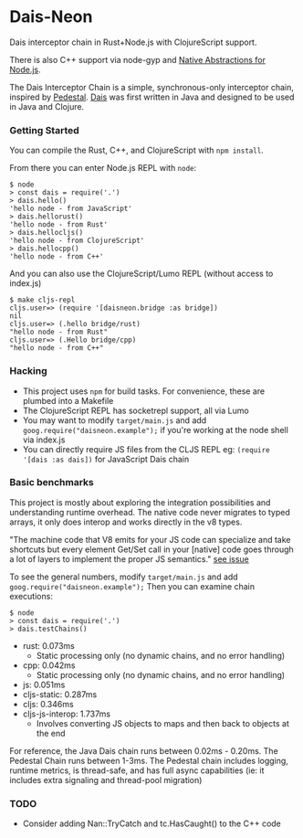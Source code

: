 
Dais-Neon
===========

Dais interceptor chain in Rust+Node.js with ClojureScript support.

There is also C++ support via node-gyp and [Native Abstractions for Node.js](https://github.com/nodejs/nan).

The Dais Interceptor Chain is a simple, synchronous-only interceptor chain,
inspired by [Pedestal](https://github.com/pedestal/pedestal).
[Dais](https://github.com/ohpauleez/dais) was first written in Java and
designed to be used in Java and Clojure.


### Getting Started

You can compile the Rust, C++, and ClojureScript with `npm install`.

From there you can enter Node.js REPL with `node`:

```
$ node
> const dais = require('.')
> dais.hello()
'hello node - from JavaScript'
> dais.hellorust()
'hello node - from Rust'
> dais.hellocljs()
'hello node - from ClojureScript'
> dais.hellocpp()
'hello node - from C++'
```

And you can also use the ClojureScript/Lumo REPL (without access to index.js)

```
$ make cljs-repl
cljs.user=> (require '[daisneon.bridge :as bridge])
nil
cljs.user=> (.hello bridge/rust)
"hello node - from Rust"
cljs.user=> (.Hello bridge/cpp)
"hello node - from C++"
```


### Hacking

 * This project uses `npm` for build tasks.
   For convenience, these are plumbed into a Makefile
 * The ClojureScript REPL has socketrepl support, all via Lumo
 * You may want to modify `target/main.js` and add `goog.require("daisneon.example");`
   if you're working at the node shell via index.js
 * You can directly require JS files from the CLJS REPL
   eg: `(require '[dais :as dais])` for JavaScript Dais chain


### Basic benchmarks

This project is mostly about exploring the integration possibilities and
understanding runtime overhead.  The native code never migrates to typed arrays,
it only does interop and works directly in the v8 types.

"The machine code that V8 emits for your JS code can specialize and take
shortcuts but every element Get/Set call in your [native] code goes through
a lot of layers to implement the proper JS semantics." [see issue](https://github.com/nodejs/nan/issues/640)

To see the general numbers, modify `target/main.js` and add `goog.require("daisneon.example");`
Then you can examine chain executions:

```
$ node
> const dais = require('.')
> dais.testChains()
```

 * rust: 0.073ms
   * Static processing only (no dynamic chains, and no error handling)
 * cpp: 0.042ms
   * Static processing only (no dynamic chains, and no error handling)
 * js: 0.051ms
 * cljs-static: 0.287ms
 * cljs: 0.346ms
 * cljs-js-interop: 1.737ms
   * Involves converting JS objects to maps and then back to objects at the end

For reference, the Java Dais chain runs between 0.02ms - 0.20ms.
The Pedestal Chain runs between 1-3ms.  The Pedestal chain includes logging,
runtime metrics, is thread-safe, and has full async capabilities
(ie: it includes extra signaling and thread-pool migration)


### TODO

 * Consider adding Nan::TryCatch and tc.HasCaught() to the C++ code


